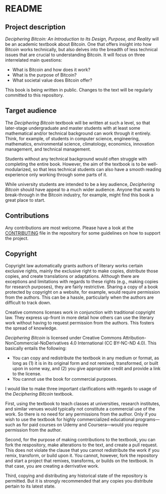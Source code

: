 # README

## Project description

*Deciphering Bitcoin: An Introduction to Its Design, Purpose, and Reality* will be an academic textbook about Bitcoin. One that offers insight into how Bitcoin works technically, but also delves into the breadth of less technical issues that are crucial to understanding Bitcoin. It will focus on three interrelated main questions:

* What is Bitcoin and how does it work? 
* What is the purpose of Bitcoin?
* What societal value does Bitcoin offer?  

This book is being written in public. Changes to the text will be regularly committed to this repository.


## Target audience

The *Deciphering Bitcoin* textbook will be written at such a level, so that later-stage undergraduate and master students with at least some mathematical and/or technical background can work through it entirely. Think, for example, of students in computer science, engineering, mathematics, environmental science, climatology, economics, innovation management, and technical management. 

Students without any technical background would often struggle with completing the entire book. However, the aim of the textbook is to be well-modularized, so that less technical students can also have a smooth reading experience only working through some parts of it. 

While university students are intended to be a key audience, *Deciphering Bitcoin* should have appeal to a much wider audience. Anyone that wants to break-through in the Bitcoin industry, for example, might find this book a great place to start. 


## Contributions

Any contributions are most welcome. Please have a look at the [CONTRIBUTING](CONTRIBUTING.md) file in the repository for some guidelines on how to support the project.


## Copyright

Copyright law automatically grants authors of literary works certain exclusive rights, mainly the exclusive right to make copies, distribute those copies, and create translations or adaptations. Although there are exceptions and limitations with regards to these rights (e.g., making copies for research purposes), they are fairly restrictive. Sharing a copy of a book protected by copyright on a website, for example, would require permission from the authors. This can be a hassle, particularly when the authors are difficult to track down.

Creative commons licenses work in conjunction with traditional copyright law. They express up-front in more detail how others can use the literary work without having to request permission from the authors. This fosters the spread of knowledge. 

*Deciphering Bitcoin* is licensed under Creative Commons Attribution-NonCommercial-NoDerivatives 4.0 International (CC BY-NC-ND 4.0). This basically entails the following:

* You can copy and redistribute the textbook in any medium or format, as long as (1) it is in its original form and not remixed, transformed, or built upon in some way, and (2) you give appropriate credit and provide a link to the license.
* You cannot use the book for commercial purposes.

I would like to make three important clarifications with regards to usage of the *Deciphering Bitcoin* textbook. 

First, using the textbook to teach classes at universities, research institutes, and similar venues would typically not constitute a commercial use of the work. So there is no need for any permissions from the author. Only if you wish to use the textbook for highly commercialized educational programs—such as for paid courses on Udemy and Coursera—would you require permission from the author. 

Second, for the purpose of making contributions to the textbook, you can fork the respository, make alterations to the text, and create a pull request. This does not violate the clause that you cannot redistribute the work if you remix, transform, or build upon it. You cannot, however, fork the repository and start a project that remixes, transforms, or builds on the textbook. In that case, you are creating a derrivative work. 

Third, copying and distributing any historical state of the repository is permitted. But it is strongly recommended that any copies you distribute pertain to its latest state.